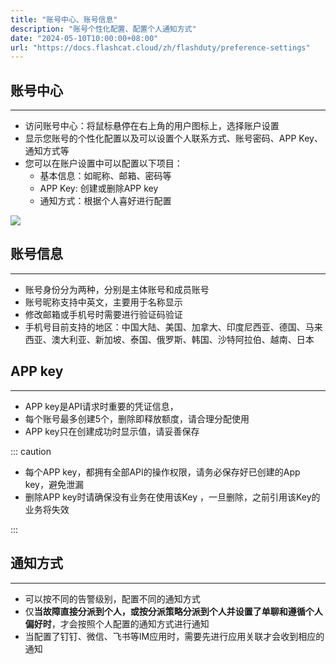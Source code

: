 ```yaml
---
title: "账号中心、账号信息"
description: "账号个性化配置、配置个人通知方式"
date: "2024-05-10T10:00:00+08:00"
url: "https://docs.flashcat.cloud/zh/flashduty/preference-settings"
---
```


## 账号中心
---
- 访问账号中心：将鼠标悬停在右上角的用户图标上，选择账户设置
- 显示您账号的个性化配置以及可以设置个人联系方式、账号密码、APP Key、通知方式等
- 您可以在账户设置中可以配置以下项目：
     - 基本信息：如昵称、邮箱、密码等
     - APP Key: 创建或删除APP key
     - 通知方式：根据个人喜好进行配置

![](https://fcpub-1301667576.cos.ap-nanjing.myqcloud.com/flashduty/doc/gerenzhongxin.png)
## 账号信息
---
- 账号身份分为两种，分别是主体账号和成员账号
- 账号昵称支持中英文，主要用于名称显示
- 修改邮箱或手机号时需要进行验证码验证
- 手机号目前支持的地区：中国大陆、美国、加拿大、印度尼西亚、德国、马来西亚、澳大利亚、新加坡、泰国、俄罗斯、韩国、沙特阿拉伯、越南、日本

## APP key
---
- APP key是API请求时重要的凭证信息，
- 每个账号最多创建5个，删除即释放额度，请合理分配使用
- APP key只在创建成功时显示值，请妥善保存

::: caution

- 每个APP key，都拥有全部API的操作权限，请务必保存好已创建的App key，避免泄漏
- 删除APP key时请确保没有业务在使用该Key ，一旦删除，之前引用该Key的业务将失效

:::

## 通知方式
---
- 可以按不同的告警级别，配置不同的通知方式
- 仅**当故障直接分派到个人，或按分派策略分派到个人并设置了单聊和遵循个人偏好时**，才会按照个人配置的通知方式进行通知
- 当配置了钉钉、微信、飞书等IM应用时，需要先进行应用关联才会收到相应的通知

